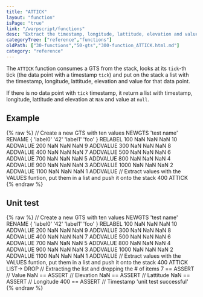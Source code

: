```yaml
---
title: "ATTICK"
layout: "function"
isPage: "true"
link: "/warpscript/functions"
desc: "Extract the timestamp, longitude, lattitude, elevation and value for a given timestamp of the GTS"
categoryTree: ["reference","functions"]
oldPath: ["30-functions","50-gts","300-function_ATTICK.html.md"]
category: "reference"
---
```

 

The `ATTICK` function consumes a GTS from the stack, looks at its `tick`-th tick (the data point with a timestamp `tick`) and put on the stack a list with the timestamp, longitude, lattitude, elevation and value for that data point.

If there is no data point with `tick` timestamp, it return a list with timestamp, longitude, lattitude and elevation at `NaN` and value at `null`.


## Example ##

{% raw %}
<warp10-warpscript-widget backend="{{backend}}"  exec-endpoint="{{execEndpoint}}">// Create a new GTS with ten values 
NEWGTS 
'test name'
RENAME
{ 'label0' '42' 'label1' 'foo' }
RELABEL
100  NaN NaN NaN 10 ADDVALUE
200  NaN NaN NaN  9 ADDVALUE
300  NaN NaN NaN  8 ADDVALUE
400  NaN NaN NaN  7 ADDVALUE
500  NaN NaN NaN  6 ADDVALUE
700  NaN NaN NaN  5 ADDVALUE
800  NaN NaN NaN  4 ADDVALUE
900  NaN NaN NaN  3 ADDVALUE
1000 NaN NaN NaN  2 ADDVALUE
1100 NaN NaN NaN  1 ADDVALUE
// Extract values with the VALUES funtion, put them in a list and push it onto the stack
400 ATTICK
</warp10-warpscript-widget>
{% endraw %}

## Unit test ##

{% raw %}
<warp10-warpscript-widget backend="{{backend}}"  exec-endpoint="{{execEndpoint}}">// Create a new GTS with ten values 
NEWGTS 
'test name'
RENAME
{ 'label0' '42' 'label1' 'foo' }
RELABEL
100  NaN NaN NaN 10 ADDVALUE
200  NaN NaN NaN  9 ADDVALUE
300  NaN NaN NaN  8 ADDVALUE
400  NaN NaN NaN  7 ADDVALUE
500  NaN NaN NaN  6 ADDVALUE
700  NaN NaN NaN  5 ADDVALUE
800  NaN NaN NaN  4 ADDVALUE
900  NaN NaN NaN  3 ADDVALUE
1000 NaN NaN NaN  2 ADDVALUE
1100 NaN NaN NaN  1 ADDVALUE
// Extract values with the VALUES funtion, put them in a list and push it onto the stack
400 ATTICK
LIST-> DROP     // Extracting the list and dropping the # of items
7 == ASSERT     // Value
NaN == ASSERT   // Elevation
NaN == ASSERT   // Lattitude
NaN == ASSERT   // Longitude
400 == ASSERT   // Timestamp
'unit test successful'
</warp10-warpscript-widget>
{% endraw %}
